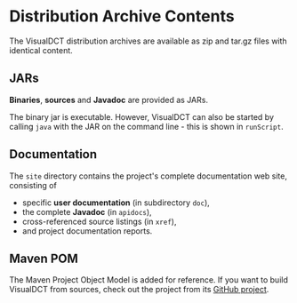 # Distribution Archive Contents

The VisualDCT distribution archives are available as zip and tar.gz files
with identical content.

## JARs

**Binaries**, **sources** and **Javadoc** are provided as JARs.

The binary jar is executable. However, VisualDCT can also be started by calling 
`java` with the JAR on the command line - this is shown in `runScript`.

## Documentation

The `site` directory contains the project's complete documentation web site,
consisting of
 * specific **user documentation** (in subdirectory `doc`),
 * the complete **Javadoc** (in `apidocs`),
 * cross-referenced source listings (in `xref`),
 * and project documentation reports.

## Maven POM

The Maven Project Object Model is added for reference.
If you want to build VisualDCT from sources, check out the project from its
[GitHub project](https://github.com/epics-extensions/VisualDCT/).
